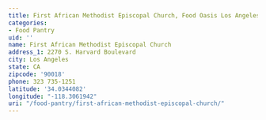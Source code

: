 ```yaml
---
title: First African Methodist Episcopal Church, Food Oasis Los Angeles
categories:
- Food Pantry
uid: ''
name: First African Methodist Episcopal Church
address_1: 2270 S. Harvard Boulevard
city: Los Angeles
state: CA
zipcode: '90018'
phone: 323 735-1251
latitude: '34.0344082'
longitude: "-118.3061942"
uri: "/food-pantry/first-african-methodist-episcopal-church/"
---
```


